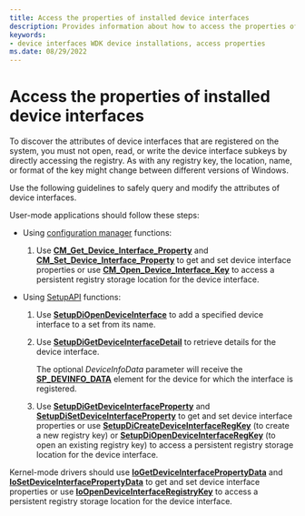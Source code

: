 ```yaml
---
title: Access the properties of installed device interfaces
description: Provides information about how to access the properties of installed device interfaces.
keywords:
- device interfaces WDK device installations, access properties
ms.date: 08/29/2022
---
```


# Access the properties of installed device interfaces

To discover the attributes of device interfaces that are registered on the system, you must not open, read, or write the device interface subkeys by directly accessing the registry. As with any registry key, the location, name, or format of the key might change between different versions of Windows.

Use the following guidelines to safely query and modify the attributes of device interfaces.

User-mode applications should follow these steps:

- Using [configuration manager](/windows/win32/api/cfgmgr32/) functions:
    1. Use [**CM_Get_Device_Interface_Property**](/windows/win32/api/cfgmgr32/nf-cfgmgr32-cm_get_device_interface_propertyw) and [**CM_Set_Device_Interface_Property**](/windows/win32/api/cfgmgr32/nf-cfgmgr32-cm_set_device_interface_propertyw) to get and set device interface properties or use [**CM_Open_Device_Interface_Key**](/windows/win32/api/cfgmgr32/nf-cfgmgr32-cm_open_device_interface_keyw) to access a persistent registry storage location for the device interface.

- Using [SetupAPI](setupapi.md) functions:

    1. Use [**SetupDiOpenDeviceInterface**](/windows/win32/api/setupapi/nf-setupapi-setupdiopendeviceinterfacew) to add a specified device interface to a set from its name.

    1. Use [**SetupDiGetDeviceInterfaceDetail**](/windows/win32/api/setupapi/nf-setupapi-setupdigetdeviceinterfacedetailw) to retrieve details for the device interface.

        The optional *DeviceInfoData* parameter will receive the [**SP_DEVINFO_DATA**](/windows/win32/api/setupapi/ns-setupapi-sp_devinfo_data) element for the device for which the interface is registered.

    1. Use [**SetupDiGetDeviceInterfaceProperty**](/windows/win32/api/setupapi/nf-setupapi-setupdigetdeviceinterfacepropertyw) and [**SetupDiSetDeviceInterfaceProperty**](/windows/win32/api/setupapi/nf-setupapi-setupdisetdeviceinterfacepropertyw) to get and set device interface properties or use [**SetupDiCreateDeviceInterfaceRegKey**](/windows/win32/api/setupapi/nf-setupapi-setupdicreatedeviceinterfaceregkeyw) (to create a new registry key) or [**SetupDiOpenDeviceInterfaceRegKey**](/windows/win32/api/setupapi/nf-setupapi-setupdiopendeviceinterfaceregkey) (to open an existing registry key) to access a persistent registry storage location for the device interface.

Kernel-mode drivers should use [**IoGetDeviceInterfacePropertyData**](/windows-hardware/drivers/ddi/wdm/nf-wdm-iogetdeviceinterfacepropertydata) and [**IoSetDeviceInterfacePropertyData**](/windows-hardware/drivers/ddi/wdm/nf-wdm-iosetdeviceinterfacepropertydata) to get and set device interface properties or use [**IoOpenDeviceInterfaceRegistryKey**](/windows-hardware/drivers/ddi/wdm/nf-wdm-ioopendeviceinterfaceregistrykey)  to access a persistent registry storage location for the device interface.

